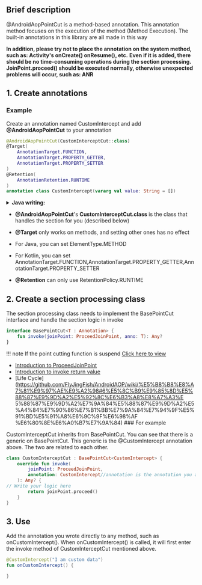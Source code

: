 ## Brief description

@AndroidAopPointCut is a method-based annotation. This annotation method focuses on the execution of the method (Method Execution). The built-in annotations in this library are all made in this way

**In addition, please try not to place the annotation on the system method, such as: Activity's onCreate() onResume(), etc.**
**Even if it is added, there should be no time-consuming operations during the section processing. JoinPoint.proceed() should be executed normally, otherwise unexpected problems will occur, such as: ANR**

## 1. Create annotations

### Example

Create an annotation named CustomIntercept and add **@AndroidAopPointCut** to your annotation

```kotlin
@AndroidAopPointCut(CustomInterceptCut::class)
@Target(
    AnnotationTarget.FUNCTION,
    AnnotationTarget.PROPERTY_GETTER,
    AnnotationTarget.PROPERTY_SETTER
)
@Retention(
    AnnotationRetention.RUNTIME
)
annotation class CustomIntercept(vararg val value: String = [])
```

<details>
<summary><strong>Java writing:</strong></summary>

```java

@AndroidAopPointCut(CustomInterceptCut.class)
@Target({ElementType.METHOD})
@Retention(RetentionPolicy.RUNTIME)
public @interface CustomIntercept {
    String[] value() default {};
}
```
</details>

- **@AndroidAopPointCut**'s **CustomInterceptCut.class** is the class that handles the section for you (described below)

- **@Target** only works on methods, and setting other ones has no effect
- For Java, you can set ElementType.METHOD
- For Kotlin, you can set AnnotationTarget.FUNCTION,AnnotationTarget.PROPERTY_GETTER,AnnotationTarget.PROPERTY_SETTER

- **@Retention** can only use RetentionPolicy.RUNTIME

## 2. Create a section processing class

The section processing class needs to implement the BasePointCut interface and handle the section logic in invoke

```kotlin
interface BasePointCut<T : Annotation> {
    fun invoke(joinPoint: ProceedJoinPoint, anno: T): Any?
}
```

!!! note
    If the point cutting function is suspend [Click here to view](https://github.com/FlyJingFish/AndroidAOP/wiki/Suspend-%E5%88%87%E7%82%B9%E5%87%BD%E6%95%B0)

- [Introduction to ProceedJoinPoint](https://github.com/FlyJingFish/AndroidAOP/wiki/ProceedJoinPoint)
- [Introduction to invoke return value](https://github.com/FlyJingFish/AndroidAOP/wiki/%E5%88%87%E7%82%B9%E6%96%B9%E6%B3%95%E8%BF%94%E5%9B%9E%E5%80%BC)
- [Life Cycle](https://github.com/FlyJingFish/AndroidAOP/wiki/%E5%B8%B8%E8%A7%81%E9%97%AE%E9%A2%98#6%E5%8C%B9%E9%85%8D%E5%88%87%E9%9D%A2%E5%92%8C%E6%B3%A8%E8%A7%A3%E 5%88%87%E9%9D%A2%E7%9A%84%E5%88%87%E9%9D%A2%E5%A4%84%E7%90%86%E7%B1%BB%E7%9A%84%E7%94%9F%E5%91%BD%E5%91%A8%E6%9C%9F%E6%98%AF %E6%80%8E%E6%A0%B7%E7%9A%84) ### For example

CustomInterceptCut inherits from BasePointCut. You can see that there is a generic on BasePointCut. This generic is the @CustomIntercept annotation above. The two are related to each other.
```kotlin
class CustomInterceptCut : BasePointCut<CustomIntercept> {
    override fun invoke(
        joinPoint: ProceedJoinPoint,
        annotation: CustomIntercept//annotation is the annotation you added to the method
    ): Any? {
// Write your logic here
        return joinPoint.proceed()
    }
}
```
## 3. Use

Add the annotation you wrote directly to any method, such as onCustomIntercept(). When onCustomIntercept() is called, it will first enter the invoke method of CustomInterceptCut mentioned above.

```kotlin
@CustomIntercept("I am custom data")
fun onCustomIntercept() {

}

```